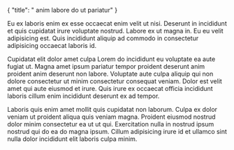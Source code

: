 {
  "title": " anim labore do ut pariatur"
}

Eu ex laboris enim ex esse occaecat enim velit ut nisi. Deserunt in incididunt et quis cupidatat irure voluptate nostrud. Labore ex ut magna in. Eu eu velit adipisicing est. Quis incididunt aliquip ad commodo in consectetur adipisicing occaecat laboris id.

Cupidatat elit dolor amet culpa Lorem do incididunt eu voluptate ea aute fugiat ut. Magna amet ipsum pariatur tempor proident deserunt anim proident anim deserunt non labore. Voluptate aute culpa aliquip qui non dolore consectetur ut minim consectetur consequat veniam. Dolor est velit amet qui aute eiusmod et irure. Quis irure ex occaecat officia incididunt laboris cillum enim incididunt deserunt ex ad tempor.

Laboris quis enim amet mollit quis cupidatat non laborum. Culpa ex dolor veniam ut proident aliqua quis veniam magna. Proident eiusmod nostrud dolor minim consectetur ea ut ut qui. Exercitation nulla in nostrud ipsum nostrud qui do ea do magna ipsum. Cillum adipisicing irure id et ullamco sint nulla dolor incididunt elit laboris culpa minim.